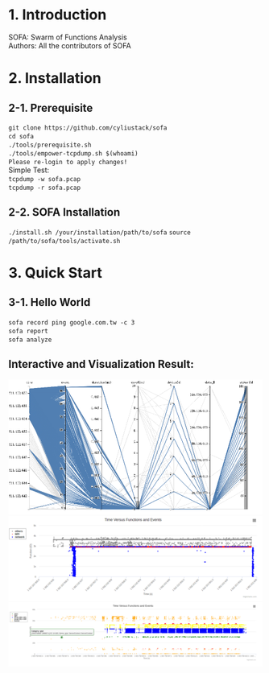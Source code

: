 # 1. Introduction
SOFA: Swarm of Functions Analysis  
Authors: All the contributors of SOFA

# 2. Installation 

## 2-1. Prerequisite
`git clone https://github.com/cyliustack/sofa`  
`cd sofa`  
`./tools/prerequisite.sh`   
`./tools/empower-tcpdump.sh $(whoami)`  
`Please re-login to apply changes!`  
Simple Test:  
`tcpdump -w sofa.pcap`  
`tcpdump -r sofa.pcap`  

## 2-2. SOFA Installation 
`./install.sh /your/installation/path/to/sofa`
`source /path/to/sofa/tools/activate.sh`

# 3. Quick Start 

## 3-1. Hello World 
`sofa record ping google.com.tw -c 3`  
`sofa report`  
`sofa analyze`  

 

## Interactive and Visualization Result:  
![Alt text](./figures/demo1.png)
![Alt text](./figures/demo3.png)
![Alt text](./figures/demo4.png)





